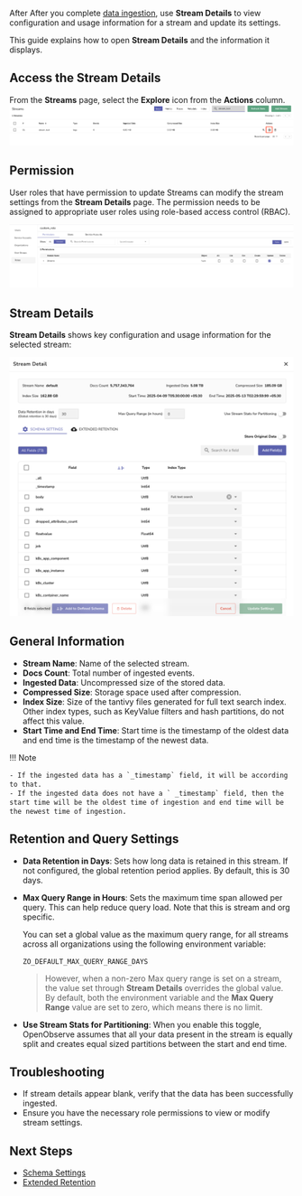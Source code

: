 After After you complete [data ingestion](streams-in-openobserve.md#ingest-data-into-stream), use **Stream Details** to view configuration and usage information for a stream and update its settings.

This guide explains how to open **Stream Details** and the information it displays. 

## Access the Stream Details 
From the **Streams** page, select the **Explore** icon from the **Actions** column.   
![stream details access](../../images/stream-details-access.png) 

## Permission
User roles that have permission to update Streams can modify the stream settings from the **Stream Details** page. The permission needs to be assigned to appropriate user roles using role-based access control (RBAC). 

![stream details permission](../../images/stream-details-permission.png)

## Stream Details
**Stream Details** shows key configuration and usage information for the selected stream:

![stream details](../../images/stream-details.png)

## General Information

- **Stream Name**: Name of the selected stream.  
- **Docs Count**: Total number of ingested events.  
- **Ingested Data**: Uncompressed size of the stored data.  
- **Compressed Size**: Storage space used after compression.  
- **Index Size**: Size of the tantivy files generated for full text search index. Other index types, such as KeyValue filters and hash partitions, do not affect this value.   
- **Start Time and End Time**: Start time is the timestamp of the oldest data and end time is the timestamp of the newest data.   

!!! Note

    - If the ingested data has a `_timestamp` field, it will be according to that.  
    - If the ingested data does not have a ` _timestamp` field, then the start time will be the oldest time of ingestion and end time will be the newest time of ingestion.  

## Retention and Query Settings

- **Data Retention in Days**: Sets how long data is retained in this stream. If not configured, the global retention period applies. By default, this is 30 days.  
- **Max Query Range in Hours**: Sets the maximum time span allowed per query. This can help reduce query load. Note that this is stream and org specific.   

    You can set a global value as the maximum query range, for all streams across all organizations using the following environment variable:  

    ```
    ZO_DEFAULT_MAX_QUERY_RANGE_DAYS  
    ```  
    > However, when a non-zero Max query range is set on a stream, the value set through **Stream Details** overrides the global value. <br> By default, both the environment variable and the **Max Query Range** value are set to zero, which means there is no limit.
  
- **Use Stream Stats for Partitioning**: When you enable this toggle, OpenObserve assumes that all your data present in the stream is equally split and creates equal sized partitions between the start and end time. 

## Troubleshooting

- If stream details appear blank, verify that the data has been successfully ingested.
- Ensure you have the necessary role permissions to view or modify stream settings.

## Next Steps

- [Schema Settings](schema-settings.md)
- [Extended Retention](extended-retention.md)